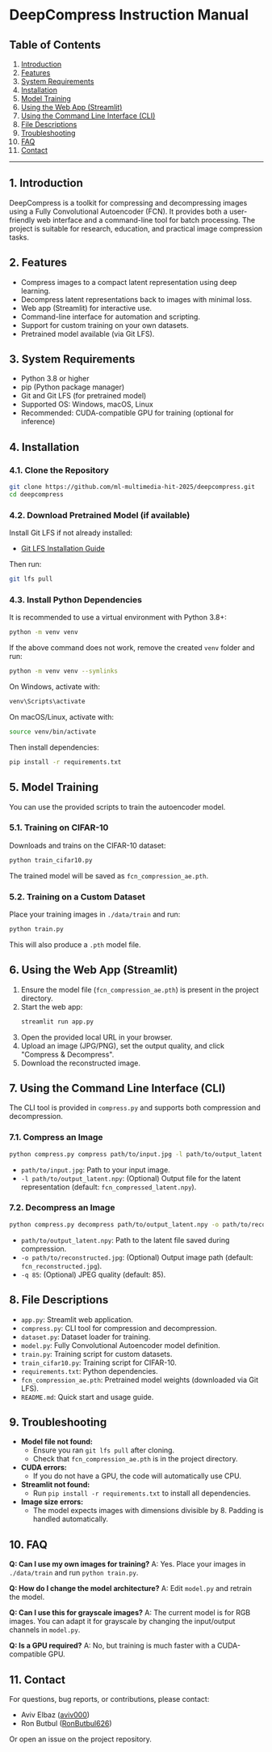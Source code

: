 # DeepCompress Instruction Manual

## Table of Contents
1. [Introduction](#introduction)
2. [Features](#features)
3. [System Requirements](#system-requirements)
4. [Installation](#installation)
5. [Model Training](#model-training)
6. [Using the Web App (Streamlit)](#using-the-web-app-streamlit)
7. [Using the Command Line Interface (CLI)](#using-the-command-line-interface-cli)
8. [File Descriptions](#file-descriptions)
9. [Troubleshooting](#troubleshooting)
10. [FAQ](#faq)
11. [Contact](#contact)

---

## 1. Introduction
DeepCompress is a toolkit for compressing and decompressing images using a Fully Convolutional Autoencoder (FCN). It provides both a user-friendly web interface and a command-line tool for batch processing. The project is suitable for research, education, and practical image compression tasks.

## 2. Features
- Compress images to a compact latent representation using deep learning.
- Decompress latent representations back to images with minimal loss.
- Web app (Streamlit) for interactive use.
- Command-line interface for automation and scripting.
- Support for custom training on your own datasets.
- Pretrained model available (via Git LFS).

## 3. System Requirements
- Python 3.8 or higher
- pip (Python package manager)
- Git and Git LFS (for pretrained model)
- Supported OS: Windows, macOS, Linux
- Recommended: CUDA-compatible GPU for training (optional for inference)

## 4. Installation
### 4.1. Clone the Repository
```bash
git clone https://github.com/ml-multimedia-hit-2025/deepcompress.git
cd deepcompress
```

### 4.2. Download Pretrained Model (if available)
Install Git LFS if not already installed:
- [Git LFS Installation Guide](https://git-lfs.github.com/)

Then run:
```bash
git lfs pull
```

### 4.3. Install Python Dependencies
It is recommended to use a virtual environment with Python 3.8+:
```bash
python -m venv venv
```

If the above command does not work, remove the created `venv` folder and run:

```bash
python -m venv venv --symlinks
```

On Windows, activate with:
```bash
venv\Scripts\activate
```
On macOS/Linux, activate with:
```bash
source venv/bin/activate
```

Then install dependencies:
```bash
pip install -r requirements.txt
```

## 5. Model Training
You can use the provided scripts to train the autoencoder model.

### 5.1. Training on CIFAR-10
Downloads and trains on the CIFAR-10 dataset:
```bash
python train_cifar10.py
```
The trained model will be saved as `fcn_compression_ae.pth`.

### 5.2. Training on a Custom Dataset
Place your training images in `./data/train` and run:
```bash
python train.py
```
This will also produce a `.pth` model file.

## 6. Using the Web App (Streamlit)
1. Ensure the model file (`fcn_compression_ae.pth`) is present in the project directory.
2. Start the web app:
   ```bash
   streamlit run app.py
   ```
3. Open the provided local URL in your browser.
4. Upload an image (JPG/PNG), set the output quality, and click "Compress & Decompress".
5. Download the reconstructed image.

## 7. Using the Command Line Interface (CLI)
The CLI tool is provided in `compress.py` and supports both compression and decompression.

### 7.1. Compress an Image
```bash
python compress.py compress path/to/input.jpg -l path/to/output_latent.npy
```
- `path/to/input.jpg`: Path to your input image.
- `-l path/to/output_latent.npy`: (Optional) Output file for the latent representation (default: `fcn_compressed_latent.npy`).

### 7.2. Decompress an Image
```bash
python compress.py decompress path/to/output_latent.npy -o path/to/reconstructed.jpg -q 85
```
- `path/to/output_latent.npy`: Path to the latent file saved during compression.
- `-o path/to/reconstructed.jpg`: (Optional) Output image path (default: `fcn_reconstructed.jpg`).
- `-q 85`: (Optional) JPEG quality (default: 85).

## 8. File Descriptions
- `app.py`: Streamlit web application.
- `compress.py`: CLI tool for compression and decompression.
- `dataset.py`: Dataset loader for training.
- `model.py`: Fully Convolutional Autoencoder model definition.
- `train.py`: Training script for custom datasets.
- `train_cifar10.py`: Training script for CIFAR-10.
- `requirements.txt`: Python dependencies.
- `fcn_compression_ae.pth`: Pretrained model weights (downloaded via Git LFS).
- `README.md`: Quick start and usage guide.

## 9. Troubleshooting
- **Model file not found:**
  - Ensure you ran `git lfs pull` after cloning.
  - Check that `fcn_compression_ae.pth` is in the project directory.
- **CUDA errors:**
  - If you do not have a GPU, the code will automatically use CPU.
- **Streamlit not found:**
  - Run `pip install -r requirements.txt` to install all dependencies.
- **Image size errors:**
  - The model expects images with dimensions divisible by 8. Padding is handled automatically.

## 10. FAQ
**Q: Can I use my own images for training?**
A: Yes. Place your images in `./data/train` and run `python train.py`.

**Q: How do I change the model architecture?**
A: Edit `model.py` and retrain the model.

**Q: Can I use this for grayscale images?**
A: The current model is for RGB images. You can adapt it for grayscale by changing the input/output channels in `model.py`.

**Q: Is a GPU required?**
A: No, but training is much faster with a CUDA-compatible GPU.

## 11. Contact
For questions, bug reports, or contributions, please contact:
- Aviv Elbaz ([aviv000](https://github.com/aviv000))
- Ron Butbul ([RonButbul626](https://github.com/RonButbul626))

Or open an issue on the project repository. 